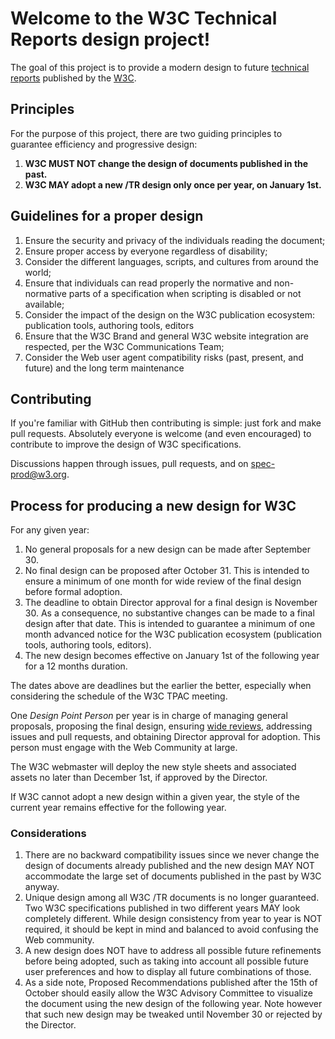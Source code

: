 # Welcome to the W3C Technical Reports design project!

The goal of this project is to provide a modern design to future [technical reports](http://www.w3.org/TR/) published by the [W3C](http://www.w3.org/).

## Principles

For the purpose of this project, there are two guiding principles to guarantee efficiency and progressive design:

1. **W3C MUST NOT change the design of documents published in the past.**
2. **W3C MAY adopt a new /TR design only once per year, on January 1st.**

## Guidelines for a proper design

1. Ensure the security and privacy of the individuals reading the document;
2. Ensure proper access by everyone regardless of disability;
3. Consider the different languages, scripts, and cultures from around the world;
4. Ensure that individuals can read properly the normative and non-normative parts of a specification when scripting is disabled or not available;
5. Consider the impact of the design on the W3C publication ecosystem: publication tools, authoring tools, editors
6. Ensure that the W3C Brand and general W3C website integration are respected, per the W3C Communications Team;
7. Consider the Web user agent compatibility risks (past, present, and future) and the long term maintenance

## Contributing

If you're familiar with GitHub then contributing is simple: just fork and make pull requests. Absolutely everyone is welcome (and even encouraged) to contribute to improve the design of W3C specifications.

Discussions happen through issues, pull requests, and on spec-prod@w3.org.

## Process for producing a new design for W3C

For any given year:

1. No general proposals for a new design can be made after September 30.
2. No final design can be proposed after October 31. This is intended to ensure a minimum of one month for wide review of the final design before formal adoption.
3. The deadline to obtain Director approval for a final design is November 30. As a consequence, no substantive changes can be made to a final design after that date. This is intended to guarantee a minimum of one month advanced notice for the W3C publication ecosystem (publication tools, authoring tools, editors).
4. The new design becomes effective on January 1st of the following year for a 12 months duration.

The dates above are deadlines but the earlier the better, especially when considering the schedule of the W3C TPAC meeting.

One _Design Point Person_ per year is in charge of managing general proposals, proposing the final design, ensuring [wide reviews](http://www.w3.org/2014/Process-20140801/#wide-review), addressing issues and pull requests, and obtaining Director approval for adoption. This person must engage with the Web Community at large.

The W3C webmaster will deploy the new style sheets and associated assets no later than December 1st, if approved by the Director.

If W3C cannot adopt a new design within a given year, the style of the current year remains effective for the following year.

### Considerations

1. There are no backward compatibility issues since we never change the design of documents already published and the new design MAY NOT accommodate the large set of documents published in the past by W3C anyway.
2. Unique design among all W3C /TR documents is no longer guaranteed. Two W3C specifications published in two different years MAY look completely different. While design consistency from year to year is NOT required, it should be kept in mind and balanced to avoid confusing the Web community.
3. A new design does NOT have to address all possible future refinements before being adopted, such as taking into account all possible future user preferences and how to display all future combinations of those.
4. As a side note, Proposed Recommendations published after the 15th of October should easily allow the W3C Advisory Committee to visualize the document using the new design of the following year. Note however that such new design may be tweaked until November 30 or rejected by the Director.
